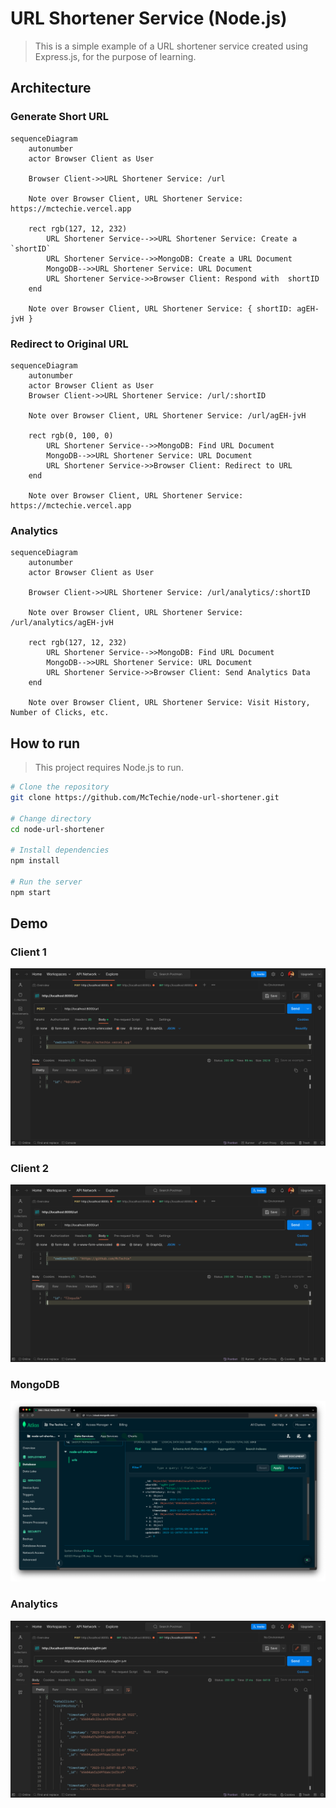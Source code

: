 # URL Shortener Service (Node.js)

> This is a simple example of a URL shortener service created using Express.js, for the purpose of learning.

## Architecture

### Generate Short URL

```mermaid
sequenceDiagram
    autonumber
    actor Browser Client as User

    Browser Client->>URL Shortener Service: /url

    Note over Browser Client, URL Shortener Service: https://mctechie.vercel.app
    
    rect rgb(127, 12, 232)
        URL Shortener Service-->>URL Shortener Service: Create a `shortID`
        URL Shortener Service-->>MongoDB: Create a URL Document
        MongoDB-->>URL Shortener Service: URL Document
        URL Shortener Service->>Browser Client: Respond with  shortID
    end

    Note over Browser Client, URL Shortener Service: { shortID: agEH-jvH }
```

### Redirect to Original URL

```mermaid
sequenceDiagram
    autonumber
    actor Browser Client as User
    Browser Client->>URL Shortener Service: /url/:shortID

    Note over Browser Client, URL Shortener Service: /url/agEH-jvH

    rect rgb(0, 100, 0)
        URL Shortener Service-->>MongoDB: Find URL Document
        MongoDB-->>URL Shortener Service: URL Document
        URL Shortener Service->>Browser Client: Redirect to URL
    end

    Note over Browser Client, URL Shortener Service: https://mctechie.vercel.app
```

### Analytics

```mermaid
sequenceDiagram
    autonumber
    actor Browser Client as User

    Browser Client->>URL Shortener Service: /url/analytics/:shortID

    Note over Browser Client, URL Shortener Service: /url/analytics/agEH-jvH
    
    rect rgb(127, 12, 232)
        URL Shortener Service-->>MongoDB: Find URL Document
        MongoDB-->>URL Shortener Service: URL Document
        URL Shortener Service->>Browser Client: Send Analytics Data
    end

    Note over Browser Client, URL Shortener Service: Visit History, Number of Clicks, etc.
```

## How to run

> This project requires Node.js to run.

```bash
# Clone the repository
git clone https://github.com/McTechie/node-url-shortener.git

# Change directory
cd node-url-shortener

# Install dependencies
npm install

# Run the server
npm start
```

## Demo

### Client 1

![Client 1](assets/client1.png)

### Client 2

![Client 2](assets/client2.png)

### MongoDB

![MongoDB](assets/mongoDB.png)

### Analytics

![Analytics](assets/analytics.png)
